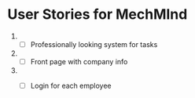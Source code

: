 # User Stories for MechMInd

1. - [ ] Professionally looking system for tasks
2. - [ ] Front page with company info
3. - [ ] Login for each employee

